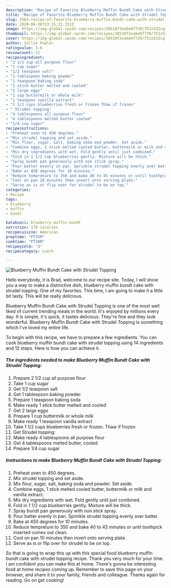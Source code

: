 ```yaml
---
description: "Recipe of Favorite Blueberry Muffin Bundt Cake with Strudel Topping"
title: "Recipe of Favorite Blueberry Muffin Bundt Cake with Strudel Topping"
slug: 2563-recipe-of-favorite-blueberry-muffin-bundt-cake-with-strudel-topping
date: 2020-06-26T23:15:21.251Z
image: https://img-global.cpcdn.com/recipes/30510f2ea6e6f739/751x532cq70/blueberry-muffin-bundt-cake-with-strudel-topping-recipe-main-photo.jpg
thumbnail: https://img-global.cpcdn.com/recipes/30510f2ea6e6f739/751x532cq70/blueberry-muffin-bundt-cake-with-strudel-topping-recipe-main-photo.jpg
cover: https://img-global.cpcdn.com/recipes/30510f2ea6e6f739/751x532cq70/blueberry-muffin-bundt-cake-with-strudel-topping-recipe-main-photo.jpg
author: Sallie Fowler
ratingvalue: 3.6
reviewcount: 11
recipeingredient:
- "2 1/2 cup all purpose flour"
- "1 cup sugar"
- "1/2 teaspoon salt"
- "1 tablespoon baking powder"
- "1 teaspoon baking soda"
- "1 stick butter melted and cooled"
- "2 large eggs"
- "1 cup buttermilk or whole milk"
- "1 teaspoon vanilla extract"
- "1 1/2 cups blueberries fresh or frozen Thaw if frozen"
- " Strudel topping"
- "4 tablespoons all purpose flour"
- "4 tablespoons melted butter cooled"
- "1/4 cup sugar"
recipeinstructions:
- "Preheat oven to 450 degrees."
- "Mix strudel topping and set aside."
- "Mix flour, sugar, salt, baking soda and powder. Set aside."
- "Combine eggs, 1 stick melted cooled butter, buttermilk or milk and vanilla extract."
- "Mix dry ingredients with wet. Fold gently until just combined."
- "Fold in 1 1/2 cup blueberries gently. Mixture will be thick."
- "Spray bundt pan generously with non stick spray."
- "Pour batter evenly in pan. Sprinkle strudel topping evenly over batter."
- "Bake at 450 degrees for 10 minutes."
- "Reduce tempreture to 350 and bake 40 to 45 minutes or until toothpick inserted comes out clean."
- "Cool on pan 10 minutes then invert onto serving plate."
- "Serve as is or flip over for strudel to be on top."
categories:
- Recipe
tags:
- blueberry
- muffin
- bundt

katakunci: blueberry muffin bundt 
nutrition: 179 calories
recipecuisine: American
preptime: "PT35M"
cooktime: "PT38M"
recipeyield: "3"
recipecategory: Lunch

---
```



![Blueberry Muffin Bundt Cake with Strudel Topping](https://img-global.cpcdn.com/recipes/30510f2ea6e6f739/751x532cq70/blueberry-muffin-bundt-cake-with-strudel-topping-recipe-main-photo.jpg)

Hello everybody, it is Brad, welcome to our recipe site. Today, I will show you a way to make a distinctive dish, blueberry muffin bundt cake with strudel topping. One of my favorites. This time, I am going to make it a little bit tasty. This will be really delicious.

Blueberry Muffin Bundt Cake with Strudel Topping is one of the most well liked of current trending meals in the world. It's enjoyed by millions every day. It is simple, it's quick, it tastes delicious. They're fine and they look wonderful. Blueberry Muffin Bundt Cake with Strudel Topping is something which I've loved my entire life.




To begin with this recipe, we have to prepare a few ingredients. You can cook blueberry muffin bundt cake with strudel topping using 14 ingredients and 12 steps. Here is how you can achieve it.

<!--inarticleads1-->

##### The ingredients needed to make Blueberry Muffin Bundt Cake with Strudel Topping:

1. Prepare 2 1/2 cup all purpose flour
1. Take 1 cup sugar
1. Get 1/2 teaspoon salt
1. Get 1 tablespoon baking powder
1. Prepare 1 teaspoon baking soda
1. Make ready 1 stick butter melted and cooled
1. Get 2 large eggs
1. Prepare 1 cup buttermilk or whole milk
1. Make ready 1 teaspoon vanilla extract
1. Take 1 1/2 cups blueberries fresh or frozen. Thaw if frozen
1. Get  Strudel topping:
1. Make ready 4 tablespoons all purpose flour
1. Get 4 tablespoons melted butter, cooled
1. Prepare 1/4 cup sugar




<!--inarticleads2-->

##### Instructions to make Blueberry Muffin Bundt Cake with Strudel Topping:

1. Preheat oven to 450 degrees.
1. Mix strudel topping and set aside.
1. Mix flour, sugar, salt, baking soda and powder. Set aside.
1. Combine eggs, 1 stick melted cooled butter, buttermilk or milk and vanilla extract.
1. Mix dry ingredients with wet. Fold gently until just combined.
1. Fold in 1 1/2 cup blueberries gently. Mixture will be thick.
1. Spray bundt pan generously with non stick spray.
1. Pour batter evenly in pan. Sprinkle strudel topping evenly over batter.
1. Bake at 450 degrees for 10 minutes.
1. Reduce tempreture to 350 and bake 40 to 45 minutes or until toothpick inserted comes out clean.
1. Cool on pan 10 minutes then invert onto serving plate.
1. Serve as is or flip over for strudel to be on top.




So that is going to wrap this up with this special food blueberry muffin bundt cake with strudel topping recipe. Thank you very much for your time. I am confident you can make this at home. There's gonna be interesting food at home recipes coming up. Remember to save this page on your browser, and share it to your family, friends and colleague. Thanks again for reading. Go on get cooking!
